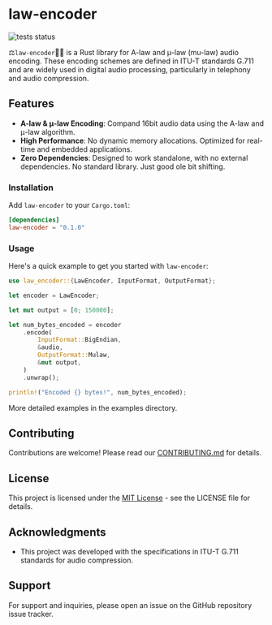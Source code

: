 # law-encoder

![tests status](https://github.com/bericyb/law-encoder/actions/workflows/tests.yml/badge.svg)

⚖️`️‍️law-encoder`👨‍⚖ is a Rust library for A-law and μ-law (mu-law) audio encoding. These encoding schemes are defined in ITU-T standards G.711 and are widely used in digital audio processing, particularly in telephony and audio compression.

## Features

- **A-law & μ-law Encoding**: Compand 16bit audio data using the A-law and μ-law algorithm.
- **High Performance**: No dynamic memory allocations. Optimized for real-time and embedded applications.
- **Zero Dependencies**: Designed to work standalone, with no external dependencies. No standard library. Just good ole bit shifting.

### Installation

Add `law-encoder` to your `Cargo.toml`:

```toml
[dependencies]
law-encoder = "0.1.0"
```

### Usage

Here's a quick example to get you started with `law-encoder`:

```rust
use law_encoder::{LawEncoder, InputFormat, OutputFormat};

let encoder = LawEncoder;

let mut output = [0; 150000];

let num_bytes_encoded = encoder
    .encode(
        InputFormat::BigEndian,
        &audio,
        OutputFormat::Mulaw,
        &mut output,
    )
    .unwrap();

println!("Encoded {} bytes!", num_bytes_encoded);
```

More detailed examples in the examples directory.

## Contributing

Contributions are welcome! Please read our [CONTRIBUTING.md](CONTRIBUTING.md) for details.

## License

This project is licensed under the [MIT License](LICENSE) - see the LICENSE file for details.

## Acknowledgments

- This project was developed with the specifications in ITU-T G.711 standards for audio compression.

## Support

For support and inquiries, please open an issue on the GitHub repository issue tracker.

